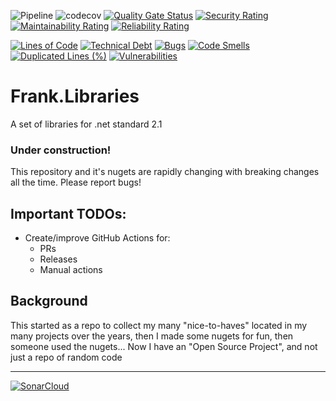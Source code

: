 ![Pipeline](https://github.com/frankhaugen/Frank.Libraries/workflows/Pipeline/badge.svg?branch=master)
![codecov](https://codecov.io/gh/frankhaugen/Frank.Libraries/branch/master/graph/badge.svg?token=EJ3RPH6IIG)
[![Quality Gate Status](https://sonarcloud.io/api/project_badges/measure?project=frankhaugen_Frank.Libraries&metric=alert_status)](https://sonarcloud.io/dashboard?id=frankhaugen_Frank.Libraries)
[![Security Rating](https://sonarcloud.io/api/project_badges/measure?project=frankhaugen_Frank.Libraries&metric=security_rating)](https://sonarcloud.io/dashboard?id=frankhaugen_Frank.Libraries)
[![Maintainability Rating](https://sonarcloud.io/api/project_badges/measure?project=frankhaugen_Frank.Libraries&metric=sqale_rating)](https://sonarcloud.io/dashboard?id=frankhaugen_Frank.Libraries)
[![Reliability Rating](https://sonarcloud.io/api/project_badges/measure?project=frankhaugen_Frank.Libraries&metric=reliability_rating)](https://sonarcloud.io/dashboard?id=frankhaugen_Frank.Libraries)

[![Lines of Code](https://sonarcloud.io/api/project_badges/measure?project=frankhaugen_Frank.Libraries&metric=ncloc)](https://sonarcloud.io/dashboard?id=frankhaugen_Frank.Libraries)
[![Technical Debt](https://sonarcloud.io/api/project_badges/measure?project=frankhaugen_Frank.Libraries&metric=sqale_index)](https://sonarcloud.io/dashboard?id=frankhaugen_Frank.Libraries)
[![Bugs](https://sonarcloud.io/api/project_badges/measure?project=frankhaugen_Frank.Libraries&metric=bugs)](https://sonarcloud.io/dashboard?id=frankhaugen_Frank.Libraries)
[![Code Smells](https://sonarcloud.io/api/project_badges/measure?project=frankhaugen_Frank.Libraries&metric=code_smells)](https://sonarcloud.io/dashboard?id=frankhaugen_Frank.Libraries)
[![Duplicated Lines (%)](https://sonarcloud.io/api/project_badges/measure?project=frankhaugen_Frank.Libraries&metric=duplicated_lines_density)](https://sonarcloud.io/dashboard?id=frankhaugen_Frank.Libraries)
[![Vulnerabilities](https://sonarcloud.io/api/project_badges/measure?project=frankhaugen_Frank.Libraries&metric=vulnerabilities)](https://sonarcloud.io/dashboard?id=frankhaugen_Frank.Libraries)

# Frank.Libraries
A set of libraries for .net standard 2.1

### Under construction!
This repository and it's nugets are rapidly changing with breaking changes all the time. Please report bugs!

## Important TODOs:
- Create/improve GitHub Actions for:
    - PRs
    - Releases
    - Manual actions

## Background
This started as a repo to collect my many "nice-to-haves" located in my many projects over the years, then I made some nugets for fun, then someone used the nugets... Now I have an "Open Source Project", and not just a repo of random code
___
[![SonarCloud](https://sonarcloud.io/images/project_badges/sonarcloud-white.svg)](https://sonarcloud.io/dashboard?id=frankhaugen_Frank.Libraries)
